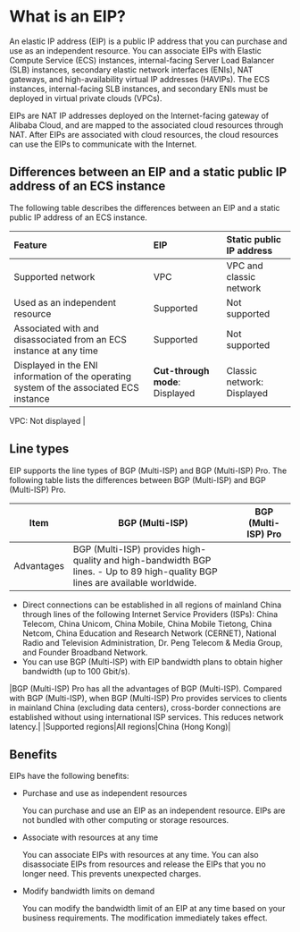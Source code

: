 # What is an EIP?

An elastic IP address \(EIP\) is a public IP address that you can purchase and use as an independent resource. You can associate EIPs with Elastic Compute Service \(ECS\) instances, internal-facing Server Load Balancer \(SLB\) instances, secondary elastic network interfaces \(ENIs\), NAT gateways, and high-availability virtual IP addresses \(HAVIPs\). The ECS instances, internal-facing SLB instances, and secondary ENIs must be deployed in virtual private clouds \(VPCs\).

EIPs are NAT IP addresses deployed on the Internet-facing gateway of Alibaba Cloud, and are mapped to the associated cloud resources through NAT. After EIPs are associated with cloud resources, the cloud resources can use the EIPs to communicate with the Internet.

## Differences between an EIP and a static public IP address of an ECS instance

The following table describes the differences between an EIP and a static public IP address of an ECS instance.

|Feature|EIP|Static public IP address|
|:------|:--|:-----------------------|
|Supported network|VPC|VPC and classic network|
|Used as an independent resource|Supported|Not supported|
|Associated with and disassociated from an ECS instance at any time|Supported|Not supported|
|Displayed in the ENI information of the operating system of the associated ECS instance|**Cut-through mode**: Displayed|Classic network: Displayed

VPC: Not displayed |

## Line types

EIP supports the line types of BGP \(Multi-ISP\) and BGP \(Multi-ISP\) Pro. The following table lists the differences between BGP \(Multi-ISP\) and BGP \(Multi-ISP\) Pro.

|Item|BGP \(Multi-ISP\)|BGP \(Multi-ISP\) Pro|
|----|-----------------|---------------------|
|Advantages|BGP \(Multi-ISP\) provides high-quality and high-bandwidth BGP lines. -   Up to 89 high-quality BGP lines are available worldwide.
-   Direct connections can be established in all regions of mainland China through lines of the following Internet Service Providers \(ISPs\): China Telecom, China Unicom, China Mobile, China Mobile Tietong, China Netcom, China Education and Research Network \(CERNET\), National Radio and Television Administration, Dr. Peng Telecom & Media Group, and Founder Broadband Network.
-   You can use BGP \(Multi-ISP\) with EIP bandwidth plans to obtain higher bandwidth \(up to 100 Gbit/s\).

|BGP \(Multi-ISP\) Pro has all the advantages of BGP \(Multi-ISP\). Compared with BGP \(Multi-ISP\), when BGP \(Multi-ISP\) Pro provides services to clients in mainland China \(excluding data centers\), cross-border connections are established without using international ISP services. This reduces network latency.|
|Supported regions|All regions|China \(Hong Kong\)|

## Benefits

EIPs have the following benefits:

-   Purchase and use as independent resources

    You can purchase and use an EIP as an independent resource. EIPs are not bundled with other computing or storage resources.

-   Associate with resources at any time

    You can associate EIPs with resources at any time. You can also disassociate EIPs from resources and release the EIPs that you no longer need. This prevents unexpected charges.

-   Modify bandwidth limits on demand

    You can modify the bandwidth limit of an EIP at any time based on your business requirements. The modification immediately takes effect.



